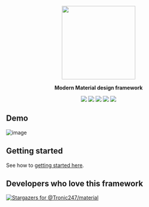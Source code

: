 <p align="center"><img src="https://material.tronic247.com/logo.svg" height="200"/></p>
<p align="center"><b>Modern Material design framework</b></p>
<p align="center"><img src="https://img.shields.io/github/stars/tronic247/material?style=flat-square"/>
<img src="https://img.shields.io/github/last-commit/tronic247/material?style=flat-square"/>
<img src="https://img.shields.io/github/issues/tronic247/material?style=flat-square"/>
<img src="https://img.shields.io/badge/Tronic247-Product-%23e41c26"/>  
  <a href="https://discord.gg/Xusx5WFwMH"> <img src="https://img.shields.io/discord/868761454914981941.svg?label=&logo=discord&logoColor=ffffff&color=7389D8&labelColor=6A7EC2"/> </a>
</p>

## Demo
![image](https://user-images.githubusercontent.com/76736580/130359045-3fb3dcb1-f3c1-441a-a18c-606a2238409a.png)

## Getting started
See how to [getting started here](https://material.pages.dev/getting-started).

## Developers who love this framework
[![Stargazers for @Tronic247/material](https://reporoster.com/stars/notext/Tronic247/material)](https://github.com/Tronic247/material/stargazers)


